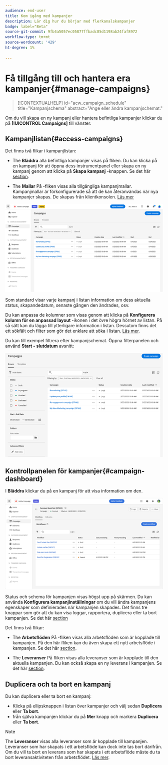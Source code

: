 ```yaml
---
audience: end-user
title: Kom igång med kampanjer
description: Lär dig hur du börjar med flerkanalskampanjer
badge: label="Beta"
source-git-commit: 9fb4a5057ec05877ffbadc85d1198ab24faf8972
workflow-type: tm+mt
source-wordcount: '429'
ht-degree: 1%

---
```



# Få tillgång till och hantera era kampanjer{#manage-campaigns}

>[!CONTEXTUALHELP]
>id="acw_campaign_schedule"
>title="Kampanjschema"
>abstract="Ange eller ändra kampanjschemat."

Om du vill skapa en ny kampanj eller hantera befintliga kampanjer klickar du på **[!UICONTROL Campaigns]** till vänster.

## Kampanjlistan{#access-campaigns}

Det finns två flikar i kampanjlistan:

* The **Bläddra** alla befintliga kampanjer visas på fliken. Du kan klicka på en kampanj för att öppna dess instrumentpanel eller skapa en ny kampanj genom att klicka på **Skapa kampanj** -knappen. Se det här [section](create-campaigns.md#create-campaigns).

* The **Mallar** På -fliken visas alla tillgängliga kampanjmallar. Kampanjmallar är förkonfigurerade så att de kan återanvändas när nya kampanjer skapas. De skapas från klientkonsolen. [Läs mer](https://experienceleague.adobe.com/docs/campaign/automation/campaign-orchestration/marketing-campaign-templates.html)

![Kampanjlista](assets/campaign-list.png)

Som standard visar varje kampanj i listan information om dess aktuella status, skapandedatum, senaste gången den ändrades, osv.

Du kan anpassa de kolumner som visas genom att klicka på **Konfigurera kolumn för en anpassad layout** -ikonen i det övre högra hörnet av listan. På så sätt kan du lägga till ytterligare information i listan. Dessutom finns det ett sökfält och filter som gör det enklare att söka i listan. [Läs mer](../get-started/user-interface.md#list-screens).

Du kan till exempel filtrera efter kampanjschemat. Öppna filterpanelen och använd **Start - slutdatum** avsnitt:

![Kampanjfilter](assets/campaign-filter-on-dates.png)

## Kontrollpanelen för kampanjer{#campaign-dashboard}

I **Bläddra** klickar du på en kampanj för att visa information om den.

![Kampanjinstrumentpanel](assets/campaign-dashboard.png)

Status och schema för kampanjen visas högst upp på skärmen. Du kan använda **Konfigurera kampanjinställningar** om du vill ändra kampanjens egenskaper som definierades när kampanjen skapades. Det finns tre knappar som gör att du kan visa loggar, rapportera, duplicera eller ta bort kampanjen. Se det här [section](create-campaigns.md#create-campaigns)

Det finns två flikar:

* The **Arbetsflöden** På -fliken visas alla arbetsflöden som är kopplade till kampanjen. På den här fliken kan du även skapa ett nytt arbetsflöde i kampanjen. Se det här [section](create-campaigns.md#create-campaigns).

* The **Leveranser** På fliken visas alla leveranser som är kopplade till den aktuella kampanjen. Du kan också skapa en ny leverans i kampanjen. Se det här [section](create-campaigns.md#create-campaigns).

## Duplicera och ta bort en kampanj

Du kan duplicera eller ta bort en kampanj:

* Klicka på ellipsknappen i listan över kampanjer och välj sedan **Duplicera** eller **Ta bort**.
* från själva kampanjen klickar du på **Mer** knapp och markera **Duplicera** eller **Ta bort**.

>[!NOTE]
>
>The **Leveranser** visas alla leveranser som är kopplade till kampanjen. Leveranser som har skapats i ett arbetsflöde kan dock inte tas bort därifrån. Om du vill ta bort en leverans som har skapats i ett arbetsflöde måste du ta bort leveransaktiviteten från arbetsflödet. [Läs mer](../msg/gs-messages.md#delivery-delete).
